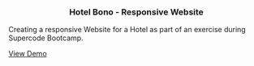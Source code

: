 <h3 align="center">Hotel Bono - Responsive Website</h3>

<p align="center">

  Creating a responsive Website for a Hotel as part of an exercise during Supercode Bootcamp.
  
</p>

<p align="center">
  
  <a href="https://digitalflowerstudio.github.io/project_06_bon_hotel/">View Demo</a>

</p>
